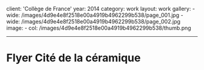 client: 'Collège de France'
year: 2014
category: work
layout: work
gallery:
    -
        wide: /images/4d9e4e8f2518e00a4919b4962299b538/page_001.jpg
    -
        wide: /images/4d9e4e8f2518e00a4919b4962299b538/page_002.jpg
image:
    -
        col: /images/4d9e4e8f2518e00a4919b4962299b538/thumb.png

---
# Flyer Cité de la céramique